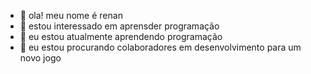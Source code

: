 - 👋 ola! meu nome é renan
- 👀 estou interessado em aprensder programação
- 🌱 eu estou atualmente aprendendo programação
- 💞️ eu estou procurando colaboradores em desenvolvimento para um novo jogo

<!---
renancoiote/renancoiote is a ✨ special ✨ repository because its `README.md` (this file) appears on your GitHub profile.
You can click the Preview link to take a look at your changes.
--->
